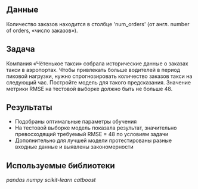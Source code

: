 ## Данные

Количество заказов находится в столбце 'num_orders' (от англ. number of orders, «число заказов»).

## Задача

Компания «Чётенькое такси» собрала исторические данные о заказах такси в аэропортах. Чтобы привлекать больше водителей в период пиковой нагрузки, нужно спрогнозировать количество заказов такси на следующий час. Постройте модель для такого предсказания.
Значение метрики RMSE на тестовой выборке должно быть не больше 48.

## Результаты

- Подобраны оптимальные параметры обучения
- На тестовой выборке модель показала результат, значительно превосходящий требуемый RMSE = 48 по условиям задачи
- Дополнительно для лучшей модели протестированы разные входные данные и выявлены закономерности

## Используемые библиотеки
*pandas*
*numpy*
*scikit-learn*
*catboost* 